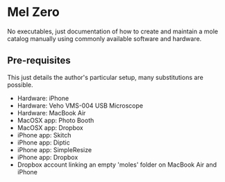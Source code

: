 Mel Zero
========

No executables, just documentation of how to create and maintain a mole catalog manually using commonly available software and hardware.

Pre-requisites
--------------

This just details the author's particular setup, many substitutions are possible.

- Hardware: iPhone
- Hardware: Veho VMS-004 USB Microscope
- Hardware: MacBook Air
- MacOSX app: Photo Booth
- MacOSX app: Dropbox
- iPhone app: Skitch
- iPhone app: Diptic
- iPhone app: SimpleResize
- iPhone app: Dropbox
- Dropbox account linking an empty 'moles' folder on MacBook Air and iPhone
